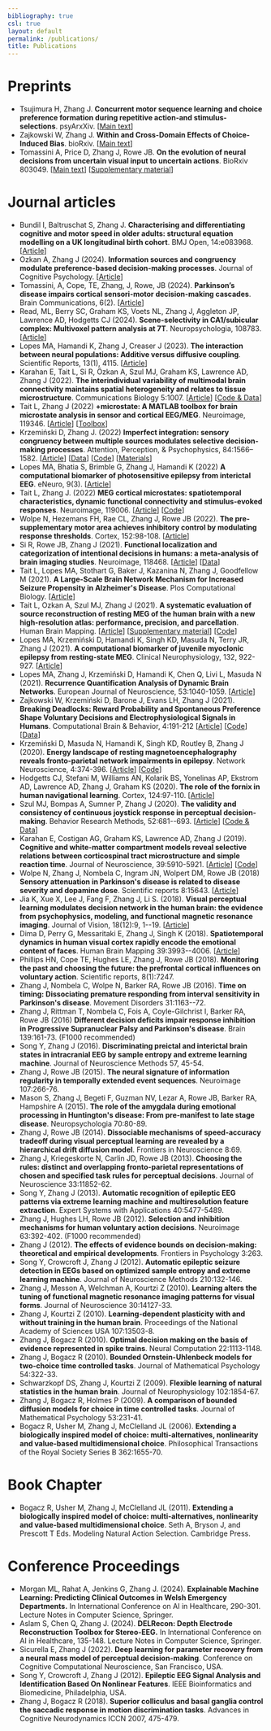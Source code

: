 ```yaml
---
bibliography: true
csl: true
layout: default
permalink: /publications/
title: Publications
---
```


# Preprints
-   Tsujimura H, Zhang J. **Concurrent motor sequence learning and choice preference formation during repetitive action-and stimulus-selections**. psyArxXiv. \[[Main text](https://psyarxiv.com/nc6tu/)\]
-   Zajkowski W, Zhang J. **Within and Cross-Domain Effects of Choice-Induced Bias**. bioRxiv. \[[Main text](https://psyarxiv.com/vzqsw/)\]
-   Tomassini A, Price D, Zhang J, Rowe JB. **On the evolution of neural decisions from uncertain visual input to uncertain actions**. BioRxiv 803049. \[[Main text](https://doi.org/10.1101/803049)\] \[[Supplementary material](https://www.biorxiv.org/content/10.1101/803049v1.supplementary-material)\]

# Journal articles
-	Bundil I, Baltruschat S, Zhang J. **Characterising and differentiating cognitive and motor speed in older adults: structural equation modelling on a UK longitudinal birth cohort**. BMJ Open, 14:e083968. \[[Article](https://bmjopen.bmj.com/content/14/8/e083968)\]
-	Ozkan A, Zhang J (2024). **Information sources and congruency modulate preference-based decision-making processes**. Journal of Cognitive Psychology. \[[Article](https://www.tandfonline.com/doi/full/10.1080/20445911.2024.2384666)\]
-	Tomassini, A, Cope, TE, Zhang, J, Rowe, JB (2024). **Parkinson’s disease impairs cortical sensori-motor decision-making cascades**. Brain Communications, 6(2). \[[Article](https://academic.oup.com/braincomms/article-abstract/6/2/fcae065/7628357)\]
-	Read, ML, Berry SC, Graham KS, Voets NL, Zhang J, Aggleton JP, Lawrence AD, Hodgetts CJ (2024). **Scene-selectivity in CA1/subicular complex: Multivoxel pattern analysis at 7T**. Neuropsychologia, 108783. \[[Article](https://www.sciencedirect.com/science/article/pii/S0028393223003172?casa_token=6NfANe-NgcsAAAAA:zPhveSW0GAe1HgNIjrjBQdR8SK-fdBt30jPRWazuSKsBLzQHC0UaDafZ3f5OYUB1x8HUcCOBlOA)\]
-   Lopes MA, Hamandi K, Zhang J, Creaser J (2023). **The interaction between neural populations: Additive versus diffusive coupling**. Scientific Reports, 13(1), 4115. \[[Article](https://www.nature.com/articles/s41598-023-30172-3)\]
-   Karahan E, Tait L, Si R, Özkan A, Szul MJ, Graham KS, Lawrence AD, Zhang J (2022). **The interindividual variability of multimodal brain connectivity maintains spatial heterogeneity and relates to tissue microstructure**. Communications Biology 5:1007. \[[Article](https://www.nature.com/articles/s42003-022-03974-w/)\] \[[Code & Data](https://doi.org/10.17605/osf.io/rqj8a)\]
-   Tait L, Zhang J (2022) **+microstate: A MATLAB toolbox for brain microstate analysis in sensor and cortical EEG/MEG**. Neuroimage, 119346. \[[Article](https://www.sciencedirect.com/science/article/pii/S1053811922004657)\] \[[Toolbox](https://plus-microstate.github.io)\]
-   Krzemiński D, Zhang J. (2022) **Imperfect integration: sensory congruency between multiple sources modulates selective decision-making processes**. Attention, Perception, & Psychophysics, 84:1566–1582. \[[Article](https://link.springer.com/article/10.3758/s13414-021-02434-7)\] \[[Data](https://figshare.com/articles/dataset/13567916)\] \[[Code](https://github.com/dokato/2drdk)\] \[[Materials](https://github.com/dokato/2drdk)\]
-   Lopes MA, Bhatia S, Brimble G, Zhang J, Hamandi K (2022) **A computational biomarker of photosensitive epilepsy from interictal EEG**. eNeuro, 9(3). \[[Article](https://www.eneuro.org/content/early/2022/05/31/ENEURO.0486-21.2022)\]
-   Tait L, Zhang J. (2022) **MEG cortical microstates: spatiotemporal characteristics, dynamic functional connectivity and stimulus-evoked responses**. Neuroimage, 119006. \[[Article](https://www.sciencedirect.com/science/article/pii/S1053811922001355)\] \[[Code](https://github.com/plus-microstate/manuscript_codes)\]
-   Wolpe N, Hezemans FH, Rae CL, Zhang J, Rowe JB (2022). **The pre-supplementary motor area achieves inhibitory control by modulating response thresholds**. Cortex, 152:98-108. \[[Article](https://www.sciencedirect.com/science/article/pii/S0010945222001083)\]
-   Si R, Rowe JB, Zhang J (2021). **Functional localization and categorization of intentional decisions in humans: a meta-analysis of brain imaging studies**. Neuroimage, 118468. \[[Article](https://www.sciencedirect.com/science/article/pii/S1053811921007412)\] \[[Data](https://osf.io/bhwj5/)\]
-   Tait L, Lopes MA, Stothart G, Baker J, Kazanina N, Zhang J, Goodfellow M (2021). **A Large-Scale Brain Network Mechanism for Increased Seizure Propensity in Alzheimer's Disease**. Plos Computational Biology. \[[Article](https://journals.plos.org/ploscompbiol/article?id=10.1371/journal.pcbi.1009252)\]
-   Tait L, Ozkan A, Szul MJ, Zhang J (2021). **A systematic evaluation of source reconstruction of resting MEG of the human brain with a new high-resolution atlas: performance, precision, and parcellation**. Human Brain Mapping. \[[Article](https://onlinelibrary.wiley.com/doi/full/10.1002/hbm.25578)\] \[[Supplementary material](https://onlinelibrary.wiley.com/action/downloadSupplement?doi=10.1002%2Fhbm.25578&file=hbm25578-sup-0001-Supinfo.pdf)\] \[[Code](https://github.com/lukewtait/evaluate_inverse_methods)\]
-   Lopes MA, Krzemiński D, Hamandi K, Singh KD, Masuda N, Terry JR, Zhang J (2021). **A computational biomarker of juvenile myoclonic epilepsy from resting-state MEG**. Clinical Neurophysiology, 132, 922-927. \[[Article](https://www.sciencedirect.com/science/article/pii/S1388245721000316)\]
-   Lopes MA, Zhang J, Krzemiński D, Hamandi K, Chen Q, Livi L, Masuda N (2021). **Recurrence Quantification Analysis of Dynamic Brain Networks**. European Journal of Neuroscience, 53:1040-1059. \[[Article](https://doi.org/10.1111/ejn.14960)\]
-   Zajkowski W, Krzemiński D, Barone J, Evans LH, Zhang J (2021). **Breaking Deadlocks: Reward Probability and Spontaneous Preference Shape Voluntary Decisions and Electrophysiological Signals in Humans**. Computational Brain & Behavior, 4:191-212 \[[Article](https://link.springer.com/article/10.1007%2Fs42113-020-00096-6)\] \[[Code](https://github.com/ccbrain/voluntary-decision-eeg)\] \[[Data](https://doi.org/10.6084/m9.figshare.9989552.v1)\]
-   Krzemiński D, Masuda N, Hamandi K, Singh KD, Routley B, Zhang J (2020). **Energy landscape of resting magnetoencephalography reveals fronto-parietal network impairments in epilepsy**. Network Neuroscience, 4:374-396. \[[Article](https://www.mitpressjournals.org/doi/abs/10.1162/netn_a_00125)\] \[[Code](https://github.com/dokato/energy_landscape)\]
-   Hodgetts CJ, Stefani M, Williams AN, Kolarik BS, Yonelinas AP, Ekstrom AD, Lawrence AD, Zhang J, Graham KS (2020). **The role of the fornix in human navigational learning**. Cortex, 124:97-110. \[[Article](https://doi.org/10.1016/j.cortex.2019.10.017)\]
-   Szul MJ, Bompas A, Sumner P, Zhang J (2020). **The validity and consistency of continuous joystick response in perceptual decision-making**. Behavior Research Methods, 52:681--693. \[[Article](https://link.springer.com/article/10.3758/s13428-019-01269-3)\] \[[Code & Data](https://osf.io/6fpq4)\]
-   Karahan E, Costigan AG, Graham KS, Lawrence AD, Zhang J (2019). **Cognitive and white-matter compartment models reveal selective relations between corticospinal tract microstructure and simple reaction time**. Journal of Neuroscience, 39:5910-5921. \[[Article](https://doi.org/10.1523/JNEUROSCI.2954-18.2019)\] \[[Code](https://github.com/esinkarahan/ATA)\]
-   Wolpe N, Zhang J, Nombela C, Ingram JN, Wolpert DM, Rowe JB (2018) **Sensory attenuation in Parkinson's disease is related to disease severity and dopamine dose**. Scientific reports 8:15643. \[[Article](https://www.nature.com/articles/s41598-018-33678-3)\]
-   Jia K, Xue X, Lee J, Fang F, Zhang J, Li S. (2018). **Visual perceptual learning modulates decision network in the human brain: the evidence from psychophysics, modeling, and functional magnetic resonance imaging**. Journal of Vision, 18(12):9, 1--19. \[[Article](https://jov.arvojournals.org/article.aspx?articleid=2715086)\]
-   Dima D, Perry G, Messaritaki E, Zhang J, Singh K (2018). **Spatiotemporal dynamics in human visual cortex rapidly encode the emotional content of faces**. Human Brain Mapping 39:3993--4006. \[[Article](https://onlinelibrary.wiley.com/doi/full/10.1002/hbm.24226)\]
-   Phillips HN, Cope TE, Hughes LE, Zhang J, Rowe JB (2018). **Monitoring the past and choosing the future: the prefrontal cortical influences on voluntary action**. Scientific reports, 8(1):7247.
-   Zhang J, Nombela C, Wolpe N, Barker RA, Rowe JB (2016). **Time on timing: Dissociating premature responding from interval sensitivity in Parkinson's disease**. Movement Disorders 31:1163--72.
-   Zhang J, Rittman T, Nombela C, Fois A, Coyle-Gilchrist I, Barker RA, Rowe JB (2016) **Different decision deficits impair response inhibition in Progressive Supranuclear Palsy and Parkinson's disease**. Brain 139:161-73. (F1000 recommended)
-   Song Y, Zhang J (2016). **Discriminating preictal and interictal brain states in intracranial EEG by sample entropy and extreme learning machine**. Journal of Neuroscience Methods 57, 45-54.
-   Zhang J, Rowe JB (2015). **The neural signature of information regularity in temporally extended event sequences**. Neuroimage 107:266-76.
-   Mason S, Zhang J, Begeti F, Guzman NV, Lezar A, Rowe JB, Barker RA, Hampshire A (2015). **The role of the amygdala during emotional processing in Huntington's disease: From pre-manifest to late stage disease**. Neuropsychologia 70:80-89.
-   Zhang J, Rowe JB (2014). **Dissociable mechanisms of speed-accuracy tradeoff during visual perceptual learning are revealed by a hierarchical drift diffusion model**. Frontiers in Neuroscience 8:69.
-   Zhang J, Kriegeskorte N, Carlin JD, Rowe JB (2013). **Choosing the rules: distinct and overlapping fronto-parietal representations of chosen and specified task rules for perceptual decisions**. Journal of Neuroscience 33:11852-62.
-   Song Y, Zhang J (2013). **Automatic recognition of epileptic EEG patterns via extreme learning machine and multiresolution feature extraction**. Expert Systems with Applications 40:5477-5489.
-   Zhang J, Hughes LH, Rowe JB (2012). **Selection and inhibition mechanisms for human voluntary action decisions**. Neuroimage 63:392-402. (F1000 recommended)
-   Zhang J (2012). **The effects of evidence bounds on decision-making: theoretical and empirical developments**. Frontiers in Psychology 3:263.
-   Song Y, Crowcroft J, Zhang J (2012). **Automatic epileptic seizure detection in EEGs based on optimized sample entropy and extreme learning machine**. Journal of Neuroscience Methods 210:132-146.
-   Zhang J, Messon A, Welchman A, Kourtzi Z (2010). **Learning alters the tuning of functional magnetic resonance imaging patterns for visual forms**. Journal of Neuroscience 30:14127-33.
-   Zhang J, Kourtzi Z (2010). **Learning-dependent plasticity with and without training in the human brain**. Proceedings of the National Academy of Sciences USA 107:13503-8.
-   Zhang J, Bogacz R (2010). **Optimal decision making on the basis of evidence represented in spike trains**. Neural Computation 22:1113-1148.
-   Zhang J, Bogacz R (2010). **Bounded Ornstein-Uhlenbeck models for two-choice time controlled tasks**. Journal of Mathematical Psychology 54:322-33.
-   Schwarzkopf DS, Zhang J, Kourtzi Z (2009). **Flexible learning of natural statistics in the human brain**. Journal of Neurophysiology 102:1854-67.
-   Zhang J, Bogacz R, Holmes P (2009). **A comparison of bounded diffusion models for choice in time controlled tasks**. Journal of Mathematical Psychology 53:231-41.
-   Bogacz R, Usher M, Zhang J, McClelland JL (2006). **Extending a biologically inspired model of choice: multi-alternatives, nonlinearity and value-based multidimensional choice**. Philosophical Transactions of the Royal Society Series B 362:1655-70.

# Book Chapter

-   Bogacz R, Usher M, Zhang J, McClelland JL (2011). **Extending a biologically inspired model of choice: multi-alternatives, nonlinearity and value-based multidimensional choice**. Seth A, Bryson J, and Prescott T Eds. Modeling Natural Action Selection. Cambridge Press.

# Conference Proceedings
-	Morgan ML, Rahat A, Jenkins G, Zhang J. (2024). **Explainable Machine Learning: Predicting Clinical Outcomes in Welsh Emergency Departments.** In International Conference on AI in Healthcare, 290-301. Lecture Notes in Computer Science, Springer.
-	Aslam S, Chen Q, Zhang J. (2024). **DELRecon: Depth Electrode Reconstruction Toolbox for Stereo-EEG.** In International Conference on AI in Healthcare, 135-148. Lecture Notes in Computer Science, Springer.
-   Sicurella E, Zhang J (2022). **Deep learning for parameter recovery from a neural mass model of perceptual decision-making**. Conference on Cognitive Computational Neuroscience,  San Francisco, USA.
-   Song Y, Crowcroft J, Zhang J (2012). **Epileptic EEG Signal Analysis and Identification Based On Nonlinear Features**. IEEE Bioinformatics and Biomedicine, Philadelphia, USA.
-   Zhang J, Bogacz R (2018). **Superior colliculus and basal ganglia control the saccadic response in motion discrimination tasks**. Advances in Cognitive Neurodynamics ICCN 2007, 475-479.
